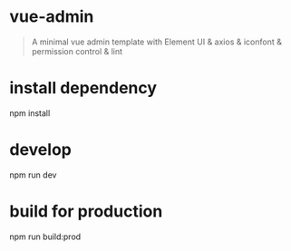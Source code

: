 # vue-admin 



> A minimal vue admin template with Element UI & axios & iconfont & permission control & lint 

# install dependency
npm install

# develop
npm run dev

# build for production

npm run build:prod


